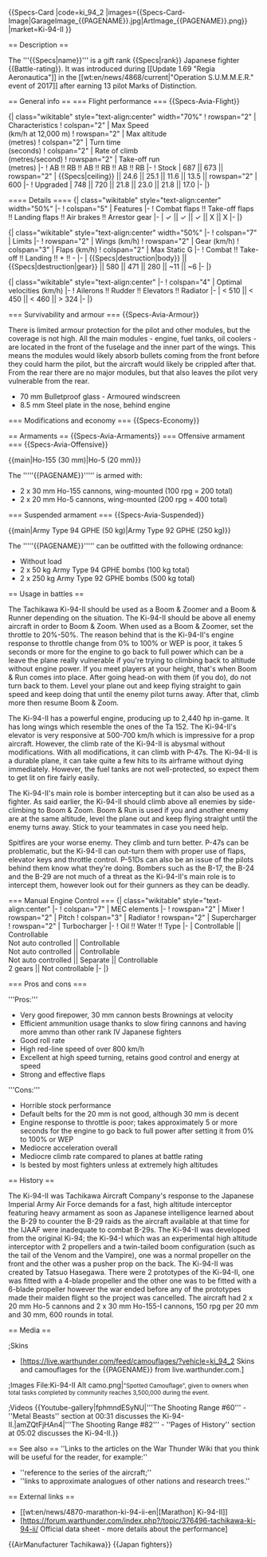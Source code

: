 {{Specs-Card
|code=ki_94_2
|images={{Specs-Card-Image|GarageImage_{{PAGENAME}}.jpg|ArtImage_{{PAGENAME}}.png}}
|market=Ki-94-II
}}

== Description ==
<!-- ''In the description, the first part should be about the history of and the creation and combat usage of the aircraft, as well as its key features. In the second part, tell the reader about the aircraft in the game. Insert a screenshot of the vehicle, so that if the novice player does not remember the vehicle by name, he will immediately understand what kind of vehicle the article is talking about.'' -->
The '''{{Specs|name}}''' is a gift rank {{Specs|rank}} Japanese fighter {{Battle-rating}}. It was introduced during [[Update 1.69 "Regia Aeronautica"]] in the [[wt:en/news/4868/current|"Operation S.U.M.M.E.R." event of 2017]] after earning 13 pilot Marks of Distinction.

== General info ==
=== Flight performance ===
{{Specs-Avia-Flight}}
<!-- ''Describe how the aircraft behaves in the air. Speed, manoeuvrability, acceleration and allowable loads - these are the most important characteristics of the vehicle.'' -->

{| class="wikitable" style="text-align:center" width="70%"
! rowspan="2" | Characteristics
! colspan="2" | Max Speed<br>(km/h at 12,000 m)
! rowspan="2" | Max altitude<br>(metres)
! colspan="2" | Turn time<br>(seconds)
! colspan="2" | Rate of climb<br>(metres/second)
! rowspan="2" | Take-off run<br>(metres)
|-
! AB !! RB !! AB !! RB !! AB !! RB
|-
! Stock
| 687 || 673 || rowspan="2" | {{Specs|ceiling}} || 24.6 || 25.1 || 11.6 || 13.5 || rowspan="2" | 600
|-
! Upgraded
| 748 || 720 || 21.8 || 23.0 || 21.8 || 17.0
|-
|}

==== Details ====
{| class="wikitable" style="text-align:center" width="50%"
|-
! colspan="5" | Features
|-
! Combat flaps !! Take-off flaps !! Landing flaps !! Air brakes !! Arrestor gear
|-
| ✓ || ✓ || ✓ || X || X     <!-- ✓ -->
|-
|}

{| class="wikitable" style="text-align:center" width="50%"
|-
! colspan="7" | Limits
|-
! rowspan="2" | Wings (km/h)
! rowspan="2" | Gear (km/h)
! colspan="3" | Flaps (km/h)
! colspan="2" | Max Static G
|-
! Combat !! Take-off !! Landing !! + !! -
|-
| {{Specs|destruction|body}} || {{Specs|destruction|gear}} || 580 || 471 || 280 || ~11 || ~6
|-
|}

{| class="wikitable" style="text-align:center"
|-
! colspan="4" | Optimal velocities (km/h)
|-
! Ailerons !! Rudder !! Elevators !! Radiator
|-
| < 510 || < 450 || < 460 || > 324
|-
|}

=== Survivability and armour ===
{{Specs-Avia-Armour}}
<!-- ''Examine the survivability of the aircraft. Note how vulnerable the structure is and how secure the pilot is, whether the fuel tanks are armoured, etc. Describe the armour, if there is any, and also mention the vulnerability of other critical aircraft systems.'' -->
There is limited armour protection for the pilot and other modules, but the coverage is not high. All the main modules - engine, fuel tanks, oil coolers - are located in the front of the fuselage and the inner part of the wings. This means the modules would likely absorb bullets coming from the front before they could harm the pilot, but the aircraft would likely be crippled after that. From the rear there are no major modules, but that also leaves the pilot very vulnerable from the rear.

* 70 mm Bulletproof glass - Armoured windscreen
* 8.5 mm Steel plate in the nose, behind engine

=== Modifications and economy ===
{{Specs-Economy}}

== Armaments ==
{{Specs-Avia-Armaments}}
=== Offensive armament ===
{{Specs-Avia-Offensive}}
<!-- ''Describe the offensive armament of the aircraft, if any. Describe how effective the cannons and machine guns are in a battle, and also what belts or drums are better to use. If there is no offensive weaponry, delete this subsection.'' -->
{{main|Ho-155 (30 mm)|Ho-5 (20 mm)}}

The '''''{{PAGENAME}}''''' is armed with:

* 2 x 30 mm Ho-155 cannons, wing-mounted (100 rpg = 200 total)
* 2 x 20 mm Ho-5 cannons, wing-mounted (200 rpg = 400 total)

=== Suspended armament ===
{{Specs-Avia-Suspended}}
<!-- ''Describe the aircraft's suspended armament: additional cannons under the wings, bombs, rockets and torpedoes. This section is especially important for bombers and attackers. If there is no suspended weaponry remove this subsection.'' -->
{{main|Army Type 94 GPHE (50 kg)|Army Type 92 GPHE (250 kg)}}

The '''''{{PAGENAME}}''''' can be outfitted with the following ordnance:

* Without load
* 2 x 50 kg Army Type 94 GPHE bombs (100 kg total)
* 2 x 250 kg Army Type 92 GPHE bombs (500 kg total)

== Usage in battles ==
<!-- ''Describe the tactics of playing in the aircraft, the features of using aircraft in a team and advice on tactics. Refrain from creating a "guide" - do not impose a single point of view, but instead, give the reader food for thought. Examine the most dangerous enemies and give recommendations on fighting them. If necessary, note the specifics of the game in different modes (AB, RB, SB).'' -->
The Tachikawa Ki-94-II should be used as a Boom & Zoomer and a Boom & Runner depending on the situation. The Ki-94-II should be above all enemy aircraft in order to Boom & Zoom. When used as a Boom & Zoomer, set the throttle to 20%-50%. The reason behind that is the Ki-94-II's engine response to throttle change from 0% to 100% or WEP is poor, it takes 5 seconds or more for the engine to go back to full power which can be a leave the plane really vulnerable if you're trying to climbing back to altitude without engine power. If you meet players at your height, that's when Boom & Run comes into place. After going head-on with them (if you do), do not turn back to them. Level your plane out and keep flying straight to gain speed and keep doing that until the enemy pilot turns away. After that, climb more then resume Boom & Zoom.

The Ki-94-II has a powerful engine, producing up to 2,440 hp in-game. It has long wings which resemble the ones of the Ta 152. The Ki-94-II's elevator is very responsive at 500-700 km/h which is impressive for a prop aircraft. However, the climb rate of the Ki-94-II is abysmal without modifications. With all modifications, it can climb with P-47s. The Ki-94-II is a durable plane, it can take quite a few hits to its airframe without dying immediately. However, the fuel tanks are not well-protected, so expect them to get lit on fire fairly easily.

The Ki-94-II's main role is bomber intercepting but it can also be used as a fighter. As said earlier, the Ki-94-II should climb above all enemies by side-climbing to Boom & Zoom. Boom & Run is used if you and another enemy are at the same altitude, level the plane out and keep flying straight until the enemy turns away. Stick to your teammates in case you need help.

Spitfires are your worse enemy. They climb and turn better. P-47s can be problematic, but the Ki-94-II can out-turn them with proper use of flaps, elevator keys and throttle control. P-51Ds can also be an issue of the pilots behind them know what they're doing. Bombers such as the B-17, the B-24 and the B-29 are not much of a threat as the Ki-94-II's main role is to intercept them, however look out for their gunners as they can be deadly.

=== Manual Engine Control ===
{| class="wikitable" style="text-align:center"
|-
! colspan="7" | MEC elements
|-
! rowspan="2" | Mixer
! rowspan="2" | Pitch
! colspan="3" | Radiator
! rowspan="2" | Supercharger
! rowspan="2" | Turbocharger
|-
! Oil !! Water !! Type
|-
| Controllable || Controllable<br>Not auto controlled || Controllable<br>Not auto controlled || Controllable<br>Not auto controlled || Separate || Controllable<br>2 gears || Not controllable
|-
|}

=== Pros and cons ===
<!-- ''Summarise and briefly evaluate the vehicle in terms of its characteristics and combat effectiveness. Mark its pros and cons in the bulleted list. Try not to use more than 6 points for each of the characteristics. Avoid using categorical definitions such as "bad", "good" and the like - use substitutions with softer forms such as "inadequate" and "effective".'' -->

'''Pros:'''

* Very good firepower, 30 mm cannon bests Brownings at velocity
* Efficient ammunition usage thanks to slow firing cannons and having more ammo than other rank IV Japanese fighters
* Good roll rate
* High red-line speed of over 800 km/h
* Excellent at high speed turning, retains good control and energy at speed
* Strong and effective flaps

'''Cons:'''

* Horrible stock performance
* Default belts for the 20 mm is not good, although 30 mm is decent
* Engine response to throttle is poor; takes approximately 5 or more seconds for the engine to go back to full power after setting it from 0% to 100% or WEP
* Mediocre acceleration overall
* Mediocre climb rate compared to planes at battle rating
* Is bested by most fighters unless at extremely high altitudes

== History ==
<!-- ''Describe the history of the creation and combat usage of the aircraft in more detail than in the introduction. If the historical reference turns out to be too long, take it to a separate article, taking a link to the article about the vehicle and adding a block "/History" (example: <nowiki>https://wiki.warthunder.com/(Vehicle-name)/History</nowiki>) and add a link to it here using the <code>main</code> template. Be sure to reference text and sources by using <code><nowiki><ref></ref></nowiki></code>, as well as adding them at the end of the article with <code><nowiki><references /></nowiki></code>. This section may also include the vehicle's dev blog entry (if applicable) and the in-game encyclopedia description (under <code><nowiki>=== In-game description ===</nowiki></code>, also if applicable).'' -->
The Ki-94-II was Tachikawa Aircraft Company's response to the Japanese Imperial Army Air Force demands for a fast, high altitude interceptor featuring heavy armament as soon as Japanese intelligence learned about the B-29 to counter the B-29 raids as the aircraft available at that time for the IJAAF were inadequate to combat B-29s. The Ki-94-II was developed from the original Ki-94; the Ki-94-I which was an experimental high altitude interceptor with 2 propellers and a twin-tailed boom configuration (such as the tail of the Venom and the Vampire), one was a normal propeller on the front and the other was a pusher prop on the back. The Ki-94-II was created by Tatsuo Hasegawa. There were 2 prototypes of the Ki-94-II, one was fitted with a 4-blade propeller and the other one was to be fitted with a 6-blade propeller however the war ended before any of the prototypes made their maiden flight so the project was cancelled. The aircraft had 2 x 20 mm Ho-5 cannons and 2 x 30 mm Ho-155-I cannons, 150 rpg per 20 mm and 30 mm, 600 rounds in total.

== Media ==
<!-- ''Excellent additions to the article would be video guides, screenshots from the game, and photos.'' -->

;Skins
* [https://live.warthunder.com/feed/camouflages/?vehicle=ki_94_2 Skins and camouflages for the {{PAGENAME}} from live.warthunder.com.]

;Images
<gallery mode="packed-hover" heights="200">
File:Ki-94-II Alt camo.png|<small>"Spotted Camouflage", given to owners when total tasks completed by community reaches 3,500,000 during the event.</small>
</gallery>

;Videos
{{Youtube-gallery|fphmndESyNU|'''The Shooting Range #60''' - ''Metal Beasts'' section at 00:31 discusses the Ki-94-II.|amZQtFjHAn4|'''The Shooting Range #82''' - ''Pages of History'' section at 05:02 discusses the Ki-94-II.}}

== See also ==
''Links to the articles on the War Thunder Wiki that you think will be useful for the reader, for example:''
* ''reference to the series of the aircraft;''
* ''links to approximate analogues of other nations and research trees.''

== External links ==
<!-- ''Paste links to sources and external resources, such as:''
* ''topic on the official game forum;''
* ''other literature.'' -->

* [[wt:en/news/4870-marathon-ki-94-ii-en|[Marathon] Ki-94-II]]
* [https://forum.warthunder.com/index.php?/topic/376496-tachikawa-ki-94-ii/ Official data sheet - more details about the performance]

{{AirManufacturer Tachikawa}}
{{Japan fighters}}